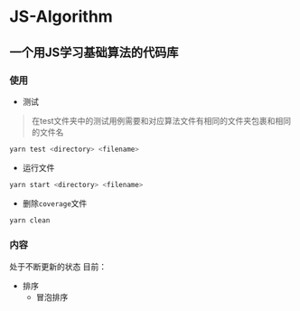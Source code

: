 # JS-Algorithm
## 一个用JS学习基础算法的代码库
### 使用

- 测试
>在test文件夹中的测试用例需要和对应算法文件有相同的文件夹包裹和相同的文件名
```bash
yarn test <directory> <filename>
```
- 运行文件
```bash
yarn start <directory> <filename>
```
- 删除`coverage`文件
```bash
yarn clean
```

### 内容
处于不断更新的状态
目前：
- 排序
  - 冒泡排序
